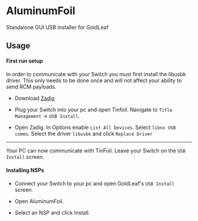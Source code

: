 # AluminumFoil
Standalone GUI USB installer for GoldLeaf

## Usage

#### First run setup

In order to communicate with your Switch you must first install the libusbk driver. This only needs to be done once and will not affect your ability to send RCM payloads.

* Download [Zadig](https://zadig.akeo.ie/)

* Plug your Switch into your pc and open Tinfoil. Navigate to `Title Management` -> `USB Install`.

* Open Zadig. In Options enable `List All Devices`. Select `libnx USB comms`. Select the driver `libusbk` and click `Replace Driver`

---

Your PC can now communicate with TinFoil. Leave your Switch on the `USB Install` screen.

#### Installing NSPs

* Connect your Switch to your pc and open GoldLeaf's `USB Install` screen.

* Open AluminumFoil.

* Select an NSP and click Install.

